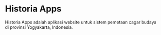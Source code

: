 # Historia Apps
Historia Apps adalah aplikasi website untuk sistem pemetaan cagar budaya di provinsi Yogyakarta, Indonesia.
